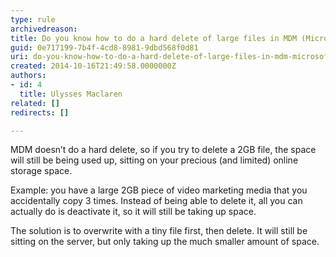 ```yaml
---
type: rule
archivedreason: 
title: Do you know how to do a hard delete of large files in MDM (Microsoft Dynamics Marketing)?
guid: 0e717199-7b4f-4cd8-8981-9dbd568f0d81
uri: do-you-know-how-to-do-a-hard-delete-of-large-files-in-mdm-microsoft-dynamics-marketing
created: 2014-10-16T21:49:58.0000000Z
authors:
- id: 4
  title: Ulysses Maclaren
related: []
redirects: []

---
```


MDM doesn’t do a hard delete, so if you try to delete a 2GB file, the space will still be being used up, sitting on your precious (and limited) online storage space.

<!--endintro-->

Example: you have a large 2GB piece of video marketing media that you accidentally copy 3 times. Instead of being able to delete it, all you can actually do is deactivate it, so it will still be taking up space.

The solution is to overwrite with a tiny file first, then delete. It will still be sitting on the server, but only taking up the much smaller amount of space.
